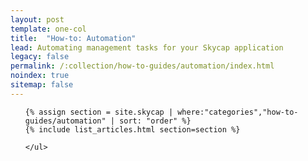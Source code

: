 ```yaml
---
layout: post
template: one-col
title:  "How-to: Automation"
lead: Automating management tasks for your Skycap application
legacy: false
permalink: /:collection/how-to-guides/automation/index.html
noindex: true
sitemap: false
---
```


<div class="Toc Toc--howto">
    <ul>

    {% assign section = site.skycap | where:"categories","how-to-guides/automation" | sort: "order" %}
    {% include list_articles.html section=section %}

    </ul>
</div><!--/.Toc-->
